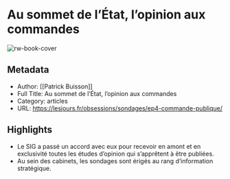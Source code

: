 # Au sommet de l’État, l’opinion aux commandes

![rw-book-cover](https://readwise-assets.s3.amazonaws.com/static/images/article0.00998d930354.png)

## Metadata
- Author: [[Patrick Buisson]]
- Full Title: Au sommet de l’État, l’opinion aux commandes
- Category: articles
- URL: https://lesjours.fr/obsessions/sondages/ep4-commande-publique/

## Highlights
- Le SIG a passé un accord avec eux pour recevoir en amont et en exclusivité toutes les études d’opinion qui s’apprêtent à être publiées.
- Au sein des cabinets, les sondages sont érigés au rang d’information stratégique.
